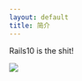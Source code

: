 ```yaml
---
layout: default
title: 简介
---
```


Rails10 is the shit!

![](http://media.happycasts.net/pic/rails10/vagrant.png)


